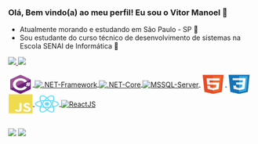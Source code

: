### Olá, Bem vindo(a) ao meu perfil! Eu sou o Vitor Manoel 👋

- Atualmente morando e estudando em São Paulo - SP 🎉
- Sou estudante do curso técnico de desenvolvimento de sistemas na Escola SENAI de Informática 👏

<div>
  <a href="https://github.com/vitormanoel-melo">
  <img height="180em" src="https://github-readme-stats.vercel.app/api?username=vitormanoel-melo&show_icons=true&theme=dark&include_all_commits=true&count_private=true"/>
  <img height="180em" src="https://github-readme-stats.vercel.app/api/top-langs/?username=vitormanoel-melo&layout=compact&langs_count=7&theme=dark"/>
</div>

<div style="display: inline_block"><br>
  <img align="center" alt="Csharp" height="40" width="50" src="https://raw.githubusercontent.com/devicons/devicon/master/icons/csharp/csharp-original.svg">
  <img align="center" alt=".NET-Framework" height="50" width="60" src="https://cdn.jsdelivr.net/gh/devicons/devicon/icons/dot-net/dot-net-original.svg">
  <img align="center" alt=".NET-Core" height="40" width="50" src="https://cdn.jsdelivr.net/gh/devicons/devicon/icons/dotnetcore/dotnetcore-original.svg">
  <img align="center" alt="MSSQL-Server" height="55" width="65" src="https://cdn.jsdelivr.net/gh/devicons/devicon/icons/microsoftsqlserver/microsoftsqlserver-plain-wordmark.svg">
  <img align="center" alt="HTML" height="40" width="50" src="https://raw.githubusercontent.com/devicons/devicon/master/icons/html5/html5-original.svg">
  <img align="center" alt="CSS" height="40" width="50" src="https://raw.githubusercontent.com/devicons/devicon/master/icons/css3/css3-original.svg">
  <img align="center" alt="Js" height="40" width="50" src="https://raw.githubusercontent.com/devicons/devicon/master/icons/javascript/javascript-plain.svg">
  <img align="center" alt="ReactJS" height="40" width="50" src="https://raw.githubusercontent.com/devicons/devicon/master/icons/react/react-original.svg">
  <img align="center" alt="ReactJS" height="60" width="70" src="https://cdn.jsdelivr.net/gh/devicons/devicon/icons/git/git-plain-wordmark.svg">
</div>

##

<div>
  <a href="https://www.linkedin.com/in/vitor-manoel-6b9ab920b/" target="_blank"><img src="https://img.shields.io/badge/-LinkedIn-%230077B5?style=for-the-badge&logo=linkedin&logoColor=white" target="_blank"></a>
  <a href = "mailto:vitormanoelmelo1@gmail.com" target="_blank"><img src="https://img.shields.io/badge/-Gmail-%23333?style=for-the-badge&logo=gmail&logoColor=red"></a>
<div>
